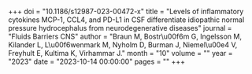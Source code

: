 +++
doi = "10.1186/s12987-023-00472-x"
title = "Levels of inflammatory cytokines MCP-1, CCL4, and PD-L1 in CSF differentiate idiopathic normal pressure hydrocephalus from neurodegenerative diseases"
journal = "Fluids Barriers CNS"
author = "Braun M, Bostr\u00f6m G, Ingelsson M, Kilander L, L\u00f6wenmark M, Nyholm D, Burman J, Niemel\u00e4 V, Freyhult E, Kultima K, Virhammar J."
month = "10"
volume = ""
year = "2023"
date = "2023-10-14 00:00:00"
pages = ""
+++

